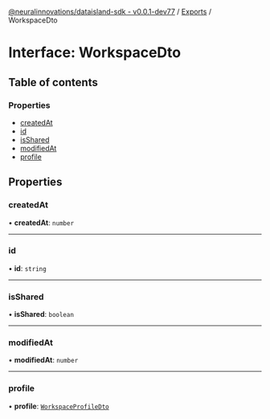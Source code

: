 [@neuralinnovations/dataisland-sdk - v0.0.1-dev77](../../README.md) / [Exports](../modules.md) / WorkspaceDto

# Interface: WorkspaceDto

## Table of contents

### Properties

- [createdAt](WorkspaceDto.md#createdat)
- [id](WorkspaceDto.md#id)
- [isShared](WorkspaceDto.md#isshared)
- [modifiedAt](WorkspaceDto.md#modifiedat)
- [profile](WorkspaceDto.md#profile)

## Properties

### createdAt

• **createdAt**: `number`

___

### id

• **id**: `string`

___

### isShared

• **isShared**: `boolean`

___

### modifiedAt

• **modifiedAt**: `number`

___

### profile

• **profile**: [`WorkspaceProfileDto`](WorkspaceProfileDto.md)
